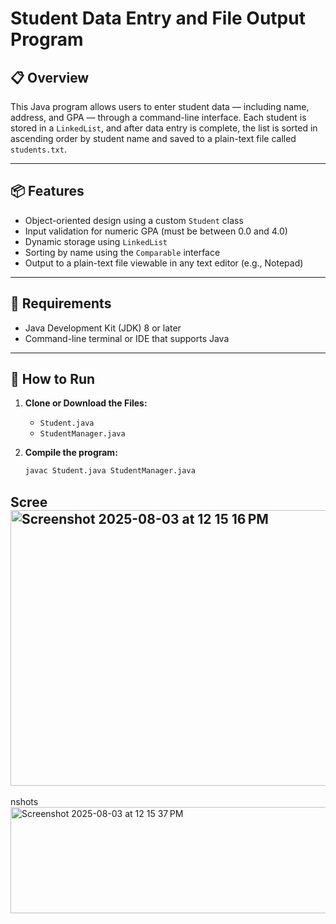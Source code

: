 # Student Data Entry and File Output Program

## 📋 Overview

This Java program allows users to enter student data — including name, address, and GPA — through a command-line interface. Each student is stored in a `LinkedList`, and after data entry is complete, the list is sorted in ascending order by student name and saved to a plain-text file called `students.txt`.

---

## 📦 Features

- Object-oriented design using a custom `Student` class
- Input validation for numeric GPA (must be between 0.0 and 4.0)
- Dynamic storage using `LinkedList`
- Sorting by name using the `Comparable` interface
- Output to a plain-text file viewable in any text editor (e.g., Notepad)

---

## 🔧 Requirements

- Java Development Kit (JDK) 8 or later
- Command-line terminal or IDE that supports Java

---

## 🚀 How to Run

1. **Clone or Download the Files:**
   - `Student.java`
   - `StudentManager.java`

2. **Compile the program:**

   ```sh
   javac Student.java StudentManager.java

## Scree<img width="517" height="441" alt="Screenshot 2025-08-03 at 12 15 16 PM" src="https://github.com/user-attachments/assets/2c47cd3c-8568-4df7-9c34-cf707ad3fd4d" />
nshots
<img width="517" height="170" alt="Screenshot 2025-08-03 at 12 15 37 PM" src="https://github.com/user-attachments/assets/13992fdc-0aea-4168-9f4d-c8c160218f46" />
